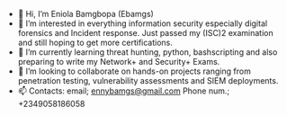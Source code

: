 - 👋 Hi, I’m Eniola Bamgbopa (Ebamgs)
- 👀 I’m interested in everything information security especially digital forensics and Incident response. Just passed my (ISC)2 examination and still hoping to get more certifications.
- 🌱 I’m currently learning threat hunting, python, bashscripting and also preparing to write my Network+ and Security+ Exams.
- 💞️ I’m looking to collaborate on hands-on projects ranging from penetration testing, vulnerability assessments and SIEM deployments.
- 📫 Contacts: email; ennybamgs@gmail.com
          Phone num.; +2349058186058

<!---
Ebamgs/Ebamgs is a ✨ special ✨ repository because its `README.md` (this file) appears on your GitHub profile.
You can click the Preview link to take a look at your changes.
--->

